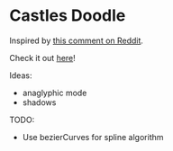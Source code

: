 # Castles Doodle

Inspired by [this comment on Reddit](https://old.reddit.com/r/oddlysatisfying/comments/ehzhms/castles_my_go_to_doodling_is_still_satisfying_to/).

Check it out [here](https://62cdy.csb.app/)!

Ideas:

-   anaglyphic mode
-   shadows

TODO:

-   Use bezierCurves for spline algorithm

